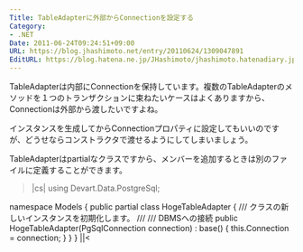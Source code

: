 ```yaml
---
Title: TableAdapterに外部からConnectionを設定する
Category:
- .NET
Date: 2011-06-24T09:24:51+09:00
URL: https://blog.jhashimoto.net/entry/20110624/1309047891
EditURL: https://blog.hatena.ne.jp/JHashimoto/jhashimoto.hatenadiary.jp/atom/entry/12921228815717257583
---
```



TableAdapterは内部にConnectionを保持しています。複数のTableAdapterのメソッドを１つのトランザクションに束ねたいケースはよくありますから、Connectionは外部から渡したいですよね。

インスタンスを生成してからConnectionプロパティに設定してもいいのですが、どうせならコンストラクタで渡せるようにしてしまいましょう。

TableAdapterはpartialなクラスですから、メンバーを追加するときは別のファイルに定義することができます。

>|cs|
using Devart.Data.PostgreSql;

namespace Models {
    public partial class HogeTableAdapter {
        /// <see cref="HogeTableAdapter"/> クラスの新しいインスタンスを初期化します。
        /// </summary>
        /// <param name="connection">DBMSへの接続</param>
        public HogeTableAdapter(PgSqlConnection connection)
            : base()
        {
            this.Connection = connection;
        }
    }
}
||<
